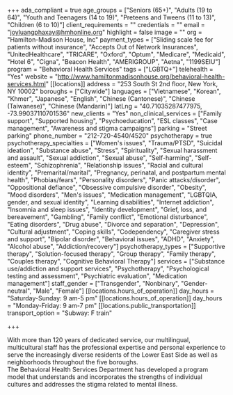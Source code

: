 +++
ada_compliant = true
age_groups = ["Seniors (65+)", "Adults (19 to 64)", "Youth and Teenagers (14 to 19)", "Preteens and Tweens (11 to 13)", "Children (6 to 10)"]
client_requirements = ""
credentials = ""
email = "joyluangphaxay@hmhonline.org"
highlight = false
image = ""
org = "Hamilton-Madison House, Inc"
payment_types = ["Sliding scale fee for patients without insurance", "Accepts Out of Network Insurances", "UnitedHealthcare", "TRICARE", "Oxford", "Optum", "Medicare", "Medicaid", "Hotel 6", "Cigna", "Beacon Health", "AMERIGROUP", "Aetna", "1199SEIU"]
program = "Behavioral Health Services"
tags = ["LGBTQ+"]
telehealth = "Yes"
website = "http://www.hamiltonmadisonhouse.org/behavioral-health-services.html"
[[locations]]
address = "253 South St 2nd floor, New York, NY 10002"
boroughs = ["Citywide"]
languages = ["Vietnamese", "Korean", "Khmer", "Japanese", "English", "Chinese (Cantonese)", "Chinese (Taiwanese)", "Chinese (Mandarin)"]
latLng = "40.71035287477975, -73.99037110701536"
new_clients = "Yes"
non_clinical_services = ["Family support", "Supported housing", "Psychoeducation", "ESL classes", "Case management", "Awareness and stigma campaigns"]
parking = "Street parking"
phone_number = "212-720-4540/4520"
psychotherapy = true
psychotherapy_specialties = ["Women's issues", "Trauma/PTSD", "Suicidal ideation", "Substance abuse", "Stress", "Spirituality", "Sexual harassment and assault", "Sexual addiction", "Sexual abuse", "Self-harming", "Self-esteem", "Schizophrenia", "Relationship issues", "Racial and cultural identity", "Premarital/marital", "Pregnancy, perinatal, and postpartum mental health", "Phobias/fears", "Personality disorders", "Panic attacks/disorder", "Oppositional defiance", "Obsessive compulsive disorder", "Obesity", "Mood disorders", "Men's issues", "Medication management", "LGBTQIA, gender, and sexual identity", "Learning disabilities", "Internet addiction", "Insomnia and sleep issues", "Identity development", "Grief, loss, and bereavement", "Gambling", "Family conflict", "Emotional disturbance", "Eating disorders", "Drug abuse", "Divorce and separation", "Depression", "Cultural adjustment", "Coping skills", "Codependency", "Caregiver stress and support", "Bipolar disorder", "Behavioral issues", "ADHD", "Anxiety", "Alcohol abuse", "Addiction/recovery"]
psychotherapy_types = ["Supportive therapy", "Solution-focused therapy", "Group therapy", "Family therapy", "Couples therapy", "Cognitive Behavioral Therapy"]
services = ["Substance use/addiction and support services", "Psychotherapy", "Psychological testing and assessment", "Psychiatric evaluation", "Medication management"]
staff_gender = ["Transgender", "Nonbinary", "Gender-neutral", "Male", "Female"]
[[locations.hours_of_operation]]
day_hours = "Saturday-Sunday: 9 am-5 pm"
[[locations.hours_of_operation]]
day_hours = "Monday-Friday: 9 am-7 pm"
[[locations.public_transportation]]
transport_option = "Subway: F train"

+++

With more than 120 years of dedicated service, our multilingual, multicultural staff has the professional expertise and personal experience to serve the increasingly diverse residents of the Lower East Side as well as neighborhoods throughout the five boroughs.<br>
The Behavioral Health Services Department has developed a program model that understands and incorporates the strengths of individual cultures and addresses the stigma related to mental illness.
